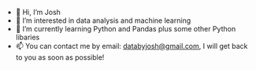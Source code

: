 - 👋 Hi, I’m Josh
- 👀 I’m interested in data analysis and machine learning
- 🌱 I’m currently learning Python and Pandas plus some other Python libaries
- 📫 You can contact me by email: databyjosh@gmail.com, I will get back to you as soon as possible! 

<!---
joshgledhill/joshgledhill is a ✨ special ✨ repository because its `README.md` (this file) appears on your GitHub profile.
You can click the Preview link to take a look at your changes.
--->
